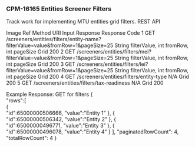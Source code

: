 ### CPM-16165 Entities Screener Filters
Track work for implementing MTU entities grid filters.
REST API

Image Ref	Method	URI	Input	Response	Response Code
1	GET	/screeners/entities/filters/entity-name?filterValue=value&fromRow=1&pageSize=25	String filterValue, int fromRow, int pageSize	Grid	200
2	GET	/screeners/entities/filters/mei?filterValue=value&fromRow=1&pageSize=25	String filterValue, int fromRow, int pageSize	Grid	200
3	GET	/screeners/entities/filters/lei?filterValue=value&fromRow=1&pageSize=25	String filterValue, int fromRow, int pageSize	Grid	200
4	GET	/screeners/entities/filters/entity-type	N/A	Grid	200
5	GET	/screeners/entities/filters/tax-readiness	N/A	Grid	200


Example Response: GET for filters
{  
      "rows":[  
         {  
            "id":65000000506666,
            "value":"Entity 1"
         },
         {  
            "id":65000000506342,
            "value":"Entity 2"
         },
         {  
            "id":65000000496771,
            "value":"Entity 3"
         },
         {  
            "id":65000000496078,
            "value":"Entity 4"
         }
      ],
    "paginatedRowCount": 4,
    "totalRowCount": 4
}